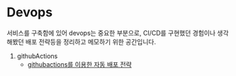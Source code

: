 # Devops

서비스를 구축함에 있어 devops는 중요한 부분으로, CI/CD를 구현했던 경험이나 생각해봤던 배포 전략등을 정리하고 메모하기 위한 공간입니다.

1. githubActions
   - [githubactions를 이용한 자동 배포 전략](./githubActions.md)
